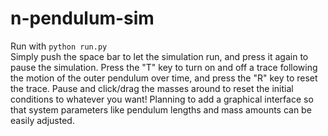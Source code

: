 # n-pendulum-sim

Run with ```python run.py```  
Simply push the space bar to let the simulation run, and press it again to pause the simulation. Press the "T" key to turn on and off a trace following
the motion of the outer pendulum over time, and press the "R" key to reset the trace. Pause and click/drag the masses around to reset the initial conditions
to whatever you want! Planning to add a graphical interface so that system parameters like pendulum lengths and mass amounts can be easily adjusted.
